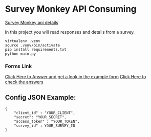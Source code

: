# Survey Monkey API Consuming

[Survey Monkey api details](https://api.surveymonkey.net/v3/docs)

In this project you will read responses and details from a survey.

```
virtualenv .venv
source .venv/bin/activate
pip install requirements.txt
python main.py
```

### Forms Link
[Click Here to Answer and get a look in the example form](https://www.surveymonkey.com/r/S9WVCXR)
[Click Here to check the answers](https://pt.surveymonkey.com/results/SM-K7HQY5LQ9/)

## Config JSON Example:
```
{
    "client_id" : "YOUR_CLIENT",
    "secret": "YOUR_SECRET",
    "access_token" : "YOUR_TOKEN",
    "survey_id" : YOUR_SURVEY_ID
}
```